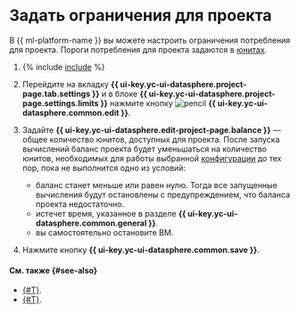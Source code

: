 # Задать ограничения для проекта

В {{ ml-platform-name }} вы можете настроить ограничения потребления для проекта. Пороги потребления для проекта задаются в [юнитах](../../pricing.md#unit).

1. {% include [include](../../../_includes/datasphere/ui-find-project.md) %}
1. Перейдите на вкладку **{{ ui-key.yc-ui-datasphere.project-page.tab.settings }}** и в блоке **{{ ui-key.yc-ui-datasphere.project-page.settings.limits }}** нажмите кнопку ![pencil](../../../_assets/console-icons/pencil-to-line.svg) **{{ ui-key.yc-ui-datasphere.common.edit }}**.
1. Задайте **{{ ui-key.yc-ui-datasphere.edit-project-page.balance }}** — общее количество юнитов, доступных для проекта. После запуска вычислений баланс проекта будет уменьшаться на количество юнитов, необходимых для работы выбранной [конфигурации](../../concepts/configurations.md) до тех пор, пока не выполнится одно из условий:
   * баланс станет меньше или равен нулю. Тогда все запущенные вычисления будут остановлены с предупреждением, что баланса проекта недостаточно.
   * истечет время, указанное в разделе **{{ ui-key.yc-ui-datasphere.common.general }}**.
   * вы самостоятельно остановите ВМ.

1. Нажмите кнопку **{{ ui-key.yc-ui-datasphere.common.save }}**.

#### См. также {#see-also}

* [{#T}](install-dependencies.md).
* [{#T}](control-compute-resources.md).
